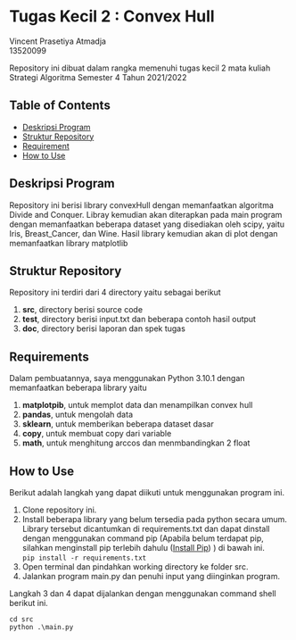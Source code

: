 # Tugas Kecil 2 : Convex Hull

Vincent Prasetiya Atmadja  
13520099

Repository ini dibuat dalam rangka memenuhi tugas kecil 2 mata kuliah Strategi Algoritma Semester 4 Tahun 2021/2022

## Table of Contents

- [Deskripsi Program](#deskripsi-program)
- [Struktur Repository](#struktur-repository)
- [Requirement](#requirements)
- [How to Use](#how-to-use)

## Deskripsi Program

Repository ini berisi library convexHull dengan memanfaatkan algoritma Divide and Conquer. Libray kemudian akan diterapkan pada main program dengan memanfaatkan beberapa dataset yang disediakan oleh scipy, yaitu Iris, Breast_Cancer, dan Wine. Hasil library kemudian akan di plot dengan memanfaatkan library matplotlib

## Struktur Repository  

Repository ini terdiri dari 4 directory yaitu sebagai berikut

1. **src**, directory berisi source code
2. **test**, directory berisi input.txt dan beberapa contoh hasil output
3. **doc**, directory berisi laporan dan spek tugas

## Requirements

Dalam pembuatannya, saya menggunakan Python 3.10.1 dengan memanfaatkan beberapa library yaitu

1. **matplotpib**, untuk memplot data dan menampilkan convex hull
2. **pandas**, untuk mengolah data  
3. **sklearn**, untuk memberikan beberapa dataset dasar
4. **copy**, untuk membuat copy dari variable
5. **math**, untuk menghitung arccos dan menmbandingkan 2 float

## How to Use

Berikut adalah langkah yang dapat diikuti untuk menggunakan program ini.

1. Clone repository ini.
2. Install beberapa library yang belum tersedia pada python secara umum. Library tersebut dicantumkan di requirements.txt dan dapat dinstall dengan menggunakan command pip (Apabila belum terdapat pip, silahkan menginstall pip terlebih dahulu ([Install Pip](https://pip.pypa.io/en/stable/installation/)) ) di bawah ini.  
    `pip install -r requirements.txt`
3. Open terminal dan pindahkan working directory ke folder src.
4. Jalankan program main.py dan penuhi input yang diinginkan program.

Langkah 3 dan 4 dapat dijalankan dengan menggunakan command shell berikut ini.

```shell
cd src
python .\main.py
```
